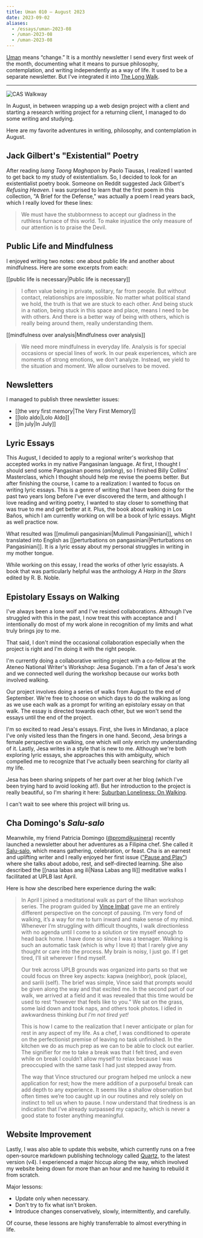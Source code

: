 ```yaml
---
title: Uman 010 — August 2023
date: 2023-09-02
aliases:
  - /essays/uman-2023-08
  - /uman-2023-08
  - /uman-2023-08
---
```

[Uman](uman) means “change.” It is a monthly newsletter I send every first week of the month, documenting what it means to pursue philosophy, contemplation, and writing independently as a way of life. It used to be a separate newsletter. But I've integrated it into [The Long Walk](tlw).

---
![CAS Walkway](cas-walkway.jpg)

In August, in between wrapping up a web design project with a client and starting a research writing project for a returning client, I managed to do some writing and studying.

Here are my favorite adventures in writing, philosophy, and contemplation in August.

## Jack Gilbert's "Existential" Poetry

After reading *Isang Taong Maghapon* by Paolo Tiausas, I realized I wanted to get back to my study of existentialism. So, I decided to look for an existentialist poetry book. Someone on Reddit suggested Jack Gilbert's *Refusing Heaven*. I was surprised to learn that the first poem in this collection, "A Brief for the Defense," was actually a poem I read years back, which I really loved for these lines:

>We must have the stubbornness to accept our gladness in the ruthless furnace of this world. To make injustice the only measure of our attention is to praise the Devil.

## Public Life and Mindfulness

I enjoyed writing two notes: one about public life and another about mindfulness. Here are some excerpts from each:

[[public life is necessary|Public life is necessary]]

>I often value being in private, solitary, far from people. But without contact, relationships are impossible. No matter what political stand we hold, the truth is that we are stuck to each other. And being stuck in a nation, being stuck in this space and place, means I need to be with others. And there is a better way of being with others, which is really being around them, really understanding them.

[[mindfulness over analysis|Mindfulness over analysis]]

>We need more mindfulness in everyday life. Analysis is for special occasions or special lines of work. In our peak experiences, which are moments of strong emotions, we don't analyze. Instead, we yield to the situation and moment. We allow ourselves to be moved.

## Newsletters

I managed to publish three newsletter issues:

- [[the very first memory|The Very First Memory]]
- [[lolo aldo|Lolo Aldo]]
- [[in july|In July]]

## Lyric Essays

This August, I decided to apply to a regional writer's workshop that accepted works in my native Pangasinan language. At first, I thought I should send some Pangasinan poems (*anlong*), so I finished Billy Collins' Masterclass, which I thought should help me revise the poems better. But after finishing the course, I came to a realization: I wanted to focus on writing lyric essays. This is a genre of writing that I have been doing for the past two years long before I've ever discovered the term, and although I love reading and writing poetry, I wanted to stay closer to something that was true to me and get better at it. Plus, the book about walking in Los Baños, which I am currently working on will be a book of lyric essays. Might as well practice now.

What resulted was [[mulimuli pangasiniani|Mulimuli Pangasiniani]], which I translated into English as [[perturbations on pangasiniani|Perturbations on Pangasiniani]]. It is a lyric essay about my personal struggles in writing in my mother tongue.

While working on this essay, I read the works of other lyric essayists. A book that was particularly helpful was the anthology *A Harp in the Stars* edited by R. B. Noble.

## Epistolary Essays on Walking

I've always been a lone wolf and I've resisted collaborations. Although I've struggled with this in the past, I now treat this with acceptance and I intentionally do most of my work alone in recognition of my limits and what truly brings joy to me.

That said, I don't mind the occasional collaboration especially when the project is right and I'm doing it with the right people.

I'm currently doing a collaborative writing project with a co-fellow at the Ateneo National Writer's Workshop: Jesa Suganob. I'm a fan of Jesa's work and we connected well during the workshop because our works both involved walking.

Our project involves doing a series of walks from August to the end of September. We're free to choose on which days to do the walking as long as we use each walk as a prompt for writing an epistolary essay on that walk. The essay is directed towards each other, but we won't send the essays until the end of the project.

I'm so excited to read Jesa's essays. First, she lives in Mindanao, a place I've only visited less than the fingers in one hand. Second, Jesa brings a female perspective on walking, one which will only enrich my understanding of it. Lastly, Jesa writes in a style that is new to me. Although we're both exploring lyric essays, she approaches this with ambiguity, which compelled me to recognize that I've actually been searching for clarity all my life.

Jesa has been sharing snippets of her part over at her blog (which I've been trying hard to avoid looking at!). But her introduction to the project is really beautiful, so I'm sharing it here: [Suburban Loneliness: On Walking](https://flammablematerials.wordpress.com/2023/08/12/suburban-loneliness-on-walking/).

I can't wait to see where this project will bring us.

## Cha Domingo's *Salu-salo*

Meanwhile, my friend Patricia Domingo ([@promdikusinera](https://www.instagram.com/promdikusinera/)) recently launched a newsletter about her adventures as a Filipina chef. She called it [Salu-salo](https://salusalo.substack.com/), which means gathering, celebration, or feast. Cha is an earnest and uplifting writer and I really enjoyed her first issue (["Pause and Play"](https://salusalo.substack.com/p/pause-and-play)) where she talks about adobo, rest, and self-directed learning. She also described the [[nasa labas ang ili|Nasa Labas ang Ili]] meditative walks I facilitated at UPLB last April.

Here is how she described here experience during the walk:

>In April I joined a meditational walk as part of the Ilihan workshop series. The program guided by [Vince Imbat](https://vinceimbat.com) gave me an entirely different perspective on the concept of pausing. I’m very fond of walking, it’s a way for me to turn inward and make sense of my mind. Whenever I’m struggling with difficult thoughts, I walk directionless with no agenda until I come to a solution or tire myself enough to head back home. I have done so since I was a teenager. Walking is such an automatic task (which is why I love it) that I rarely give any thought or care into the process. My brain is noisy, I just go. If I get tired, I’ll sit wherever I find myself.
>
>Our trek across UPLB grounds was organized into parts so that we could focus on three key aspects: kapwa (neighbor), pook (place), and sarili (self). The brief was simple, Vince said that prompts would be given along the way and that excited me. In the second part of our walk, we arrived at a field and it was revealed that this time would be used to rest “however that feels like to you.” We sat on the grass, some laid down and took naps, and others took photos. I idled in awkwardness thinking _but I’m not tired yet!_
>
>This is how I came to the realization that I never anticipate or plan for rest in any aspect of my life. As a chef, I was conditioned to operate on the perfectionist premise of leaving no task unfinished. In the kitchen we do as much prep as we can to be able to clock out earlier. The signifier for me to take a break was that I felt tired, and even while on break I couldn’t allow myself to relax because I was preoccupied with the same task I had just stepped away from.
>
>The way that Vince structured our program helped me unlock a new application for rest; how the mere addition of a purposeful break can add depth to any experience. It seems like a shallow observation but often times we’re too caught up in our routines and rely solely on instinct to tell us when to pause. I now understand that tiredness is an indication that I’ve already surpassed my capacity, which is never a good state to foster anything meaningful.

## Website Improvement

Lastly, I was also able to update this website, which currently runs on a free open-source markdown publishing technology called [Quartz](https://quartz.jzhao.xyz/), to the latest version (v4). I experienced a major hiccup along the way, which involved my website being down for more than an hour and me having to rebuild it from scratch.

Major lessons:
- Update only when necessary.
- Don't try to fix what isn't broken.
- Introduce changes conservatively, slowly, intermittently, and carefully.

Of course, these lessons are highly transferrable to almost everything in life.